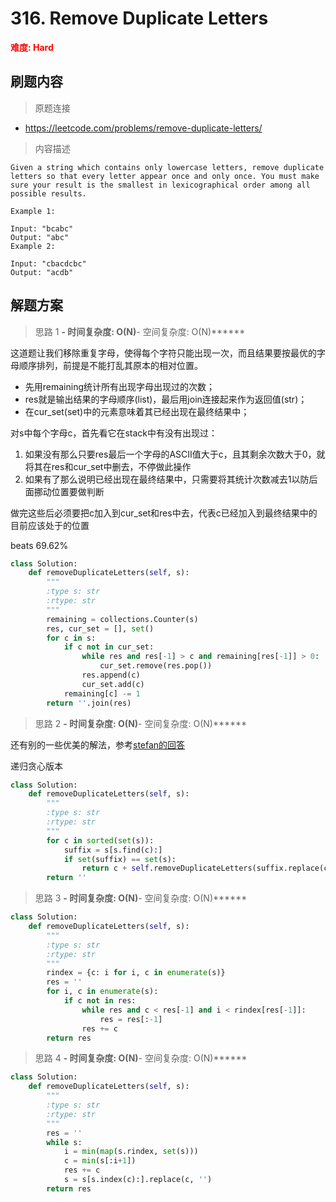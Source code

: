 # 316. Remove Duplicate Letters

**<font color=red>难度: Hard</font>**

## 刷题内容

> 原题连接

* https://leetcode.com/problems/remove-duplicate-letters/

> 内容描述

```
Given a string which contains only lowercase letters, remove duplicate letters so that every letter appear once and only once. You must make sure your result is the smallest in lexicographical order among all possible results.

Example 1:

Input: "bcabc"
Output: "abc"
Example 2:

Input: "cbacdcbc"
Output: "acdb"
```

## 解题方案

> 思路 1
******- 时间复杂度: O(N)******- 空间复杂度: O(N)******

这道题让我们移除重复字母，使得每个字符只能出现一次，而且结果要按最优的字母顺序排列，前提是不能打乱其原本的相对位置。
- 先用remaining统计所有出现字母出现过的次数；
- res就是输出结果的字母顺序(list)，最后用join连接起来作为返回值(str)；
- 在cur_set(set)中的元素意味着其已经出现在最终结果中；

对s中每个字母c，首先看它在stack中有没有出现过：
1. 如果没有那么只要res最后一个字母的ASCII值大于c，且其剩余次数大于0，就将其在res和cur_set中删去，不停做此操作
2. 如果有了那么说明已经出现在最终结果中，只需要将其统计次数减去1以防后面挪动位置要做判断

做完这些后必须要把c加入到cur_set和res中去，代表c已经加入到最终结果中的目前应该处于的位置

beats 69.62%

```python
class Solution:
    def removeDuplicateLetters(self, s):
        """
        :type s: str
        :rtype: str
        """
        remaining = collections.Counter(s)
        res, cur_set = [], set()
        for c in s:
            if c not in cur_set:
                while res and res[-1] > c and remaining[res[-1]] > 0:
                    cur_set.remove(res.pop())
                res.append(c)
                cur_set.add(c)
            remaining[c] -= 1
        return ''.join(res)
```

> 思路 2
******- 时间复杂度: O(N)******- 空间复杂度: O(N)******

还有别的一些优美的解法，参考[stefan的回答](https://leetcode.com/problems/remove-duplicate-letters/discuss/76787)

递归贪心版本

```python
class Solution:
    def removeDuplicateLetters(self, s):
        """
        :type s: str
        :rtype: str
        """
        for c in sorted(set(s)):
            suffix = s[s.find(c):]
            if set(suffix) == set(s):
                return c + self.removeDuplicateLetters(suffix.replace(c, ''))
        return ''
```


> 思路 3
******- 时间复杂度: O(N)******- 空间复杂度: O(N)******

```python
class Solution:
    def removeDuplicateLetters(self, s):
        """
        :type s: str
        :rtype: str
        """
        rindex = {c: i for i, c in enumerate(s)}
        res = ''
        for i, c in enumerate(s):
            if c not in res:
                while res and c < res[-1] and i < rindex[res[-1]]:
                    res = res[:-1]
                res += c
        return res
```

> 思路 4
******- 时间复杂度: O(N)******- 空间复杂度: O(N)******

```python
class Solution:
    def removeDuplicateLetters(self, s):
        """
        :type s: str
        :rtype: str
        """
        res = ''
        while s:
            i = min(map(s.rindex, set(s)))
            c = min(s[:i+1])
            res += c
            s = s[s.index(c):].replace(c, '')
        return res
```










